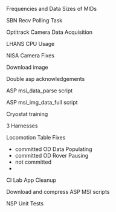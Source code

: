 



Frequencies and Data Sizes of MIDs

SBN Recv Polling Task

Optitrack Camera Data Acquisition

LHANS CPU Usage

NISA Camera Fixes

Download image

Double asp acknowledgements

ASP msi_data_parse script

ASP msi_img_data_full script

Cryostat training

3 Harnesses

Locomotion Table Fixes
- committed
OD Data Populating
- committed
OD Rover Pausing
- not committed
- 

CI Lab App Cleanup

Download and compress ASP MSI scripts

NSP Unit Tests
